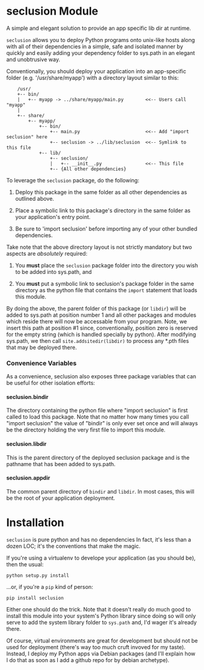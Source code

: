 
# seclusion Module
A simple and elegant solution to provide an app specific lib dir at runtime.

`seclusion` allows you to deploy Python programs onto unix-like hosts along
with all of their dependencies in a simple, safe and isolated manner by quickly
and easily adding your dependency folder to sys.path in an elegant and
unobtrusive way.

Conventionally, you should deploy your application into an app-specific folder
(e.g. '/usr/share/myapp') with a directory layout similar to this:

```
    /usr/
    +-- bin/
    |   +-- myapp -> ../share/myapp/main.py        <<-- Users call "myapp"
    |
    +-- share/
        +-- myapp/
            +-- bin/
                +-- main.py                        <<-- Add "import seclusion" here
                +-- seclusion -> ../lib/seclusion  <<-- Symlink to this file
            +-- lib/
                +-- seclusion/
                |   +-- __init__.py                <<-- This file
                +-- {All other dependencies}

```

To leverage the `seclusion` package, do the following:

  1. Deploy this package in the same folder as all other dependencies
     as outlined above.

  2. Place a symbolic link to this package's directory in the same
     folder as your application's entry point.

  3. Be sure to 'import seclusion' before importing any of your other
     bundled dependencies.

Take note that the above directory layout is not strictly mandatory but two
aspects are *absolutely* required:

  1. You **must** place the `seclusion` package folder into the directory you
     wish to be added into sys.path, and

  2. You **must** put a symbolic link to seclusion's package folder in the same
     directory as the python file that contains the `import` statement
     that loads this module.

By doing the above, the parent folder of this package (or `libdir`) will be
added to sys.path at position number 1 and all other packages and modules which
reside there will now be accessable from your program.  Note, we insert this
path at position #1 since, conventionally, position zero is reserved for the
empty string (which is handled specially by python). After modifying sys.path,
we then call `site.addsitedir(libdir)` to process any \*.pth files that may
be deployed there.

### Convenience Variables

As a convenience, seclusion also exposes three package variables that can be
useful for other isolation efforts:

#### seclusion.bindir
  The directory containing the python file where "import seclusion" is first
  called to load this package.  Note that no matter how many times you call
  "import seclusion" the value of "bindir" is only ever set once and will
  always be the directory holding the very first file to import this module.

#### seclusion.libdir
  This is the parent directory of the deployed seclusion package and is the
  pathname that has been added to sys.path.

#### seclusion.appdir
  The common parent directory of `bindir` and `libdir`. In most cases, this
  will be the root of your application deployment.

# Installation

`seclusion` is pure python and has no dependencies In fact, it's less than
a dozen LOC; it's the conventions that make the magic.

If you're using a virtualenv to develope your application (as you should be),
then the usual:

```
python setup.py install
```

...or, if you're a `pip` kind of person:

```
pip install seclusion
```
Either one should do the trick.  Note that it doesn't really do much good to
install this module into your system's Python library since doing so will only
serve to add the system library folder to `sys.path` and, I'd wager it's
already there.

Of course, virtual environments are great for development but should not be
used for deployment (there's way too much cruft invoved for my taste). Instead,
I deploy my Python apps via Debian packages (and I'll explain how I do that
as soon as I add a github repo for by debian archetype).

